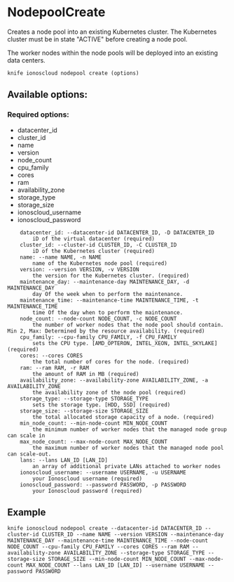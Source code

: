 # NodepoolCreate

Creates a node pool into an existing Kubernetes cluster. The Kubernetes cluster must be in state "ACTIVE" before creating a node pool.

The worker nodes within the node pools will be deployed into an existing data centers.

```text
knife ionoscloud nodepool create (options)
```

## Available options:

### Required options:

* datacenter_id
* cluster_id
* name
* version
* node_count
* cpu_family
* cores
* ram
* availability_zone
* storage_type
* storage_size
* ionoscloud_username
* ionoscloud_password

```text
    datacenter_id: --datacenter-id DATACENTER_ID, -D DATACENTER_ID
        iD of the virtual datacenter (required)
    cluster_id: --cluster-id CLUSTER_ID, -C CLUSTER_ID
        iD of the Kubernetes cluster (required)
    name: --name NAME, -n NAME
        name of the Kubernetes node pool (required)
    version: --version VERSION, -v VERSION
        the version for the Kubernetes cluster. (required)
    maintenance_day: --maintenance-day MAINTENANCE_DAY, -d MAINTENANCE_DAY
        day Of the week when to perform the maintenance.
    maintenance_time: --maintenance-time MAINTENANCE_TIME, -t MAINTENANCE_TIME
        time Of the day when to perform the maintenance.
    node_count: --node-count NODE_COUNT, -c NODE_COUNT
        the number of worker nodes that the node pool should contain. Min 2, Max: Determined by the resource availability. (required)
    cpu_family: --cpu-family CPU_FAMILY, -f CPU_FAMILY
        sets the CPU type. [AMD_OPTERON, INTEL_XEON, INTEL_SKYLAKE] (required)
    cores: --cores CORES
        the total number of cores for the node. (required)
    ram: --ram RAM, -r RAM
        the amount of RAM in MB (required)
    availability_zone: --availability-zone AVAILABILITY_ZONE, -a AVAILABILITY_ZONE
        the availability zone of the node pool (required)
    storage_type: --storage-type STORAGE_TYPE
        sets the storage type. [HDD, SSD] (required)
    storage_size: --storage-size STORAGE_SIZE
        the total allocated storage capacity of a node. (required)
    min_node_count: --min-node-count MIN_NODE_COUNT
        the minimum number of worker nodes that the managed node group can scale in
    max_node_count: --max-node-count MAX_NODE_COUNT
        the maximum number of worker nodes that the managed node pool can scale-out.
    lans: --lans LAN_ID [LAN_ID]
        an array of additional private LANs attached to worker nodes
    ionoscloud_username: --username USERNAME, -u USERNAME
        your Ionoscloud username (required)
    ionoscloud_password: --password PASSWORD, -p PASSWORD
        your Ionoscloud password (required)
```

## Example

```text
knife ionoscloud nodepool create --datacenter-id DATACENTER_ID --cluster-id CLUSTER_ID --name NAME --version VERSION --maintenance-day MAINTENANCE_DAY --maintenance-time MAINTENANCE_TIME --node-count NODE_COUNT --cpu-family CPU_FAMILY --cores CORES --ram RAM --availability-zone AVAILABILITY_ZONE --storage-type STORAGE_TYPE --storage-size STORAGE_SIZE --min-node-count MIN_NODE_COUNT --max-node-count MAX_NODE_COUNT --lans LAN_ID [LAN_ID] --username USERNAME --password PASSWORD
```
